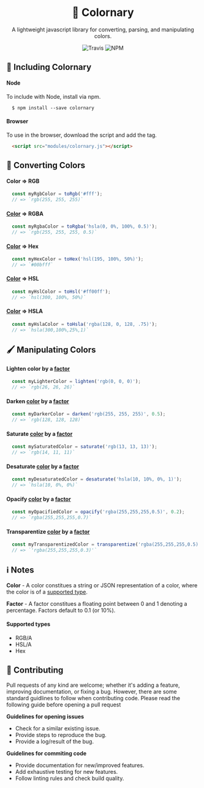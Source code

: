 <h1 align="center">🎨 Colornary</h1>
<p align="center">A lightweight javascript library for converting, parsing, and manipulating colors.</p>
<p align="center">
  <img src="https://img.shields.io/travis/Charliekenney23/colornary.svg" alt="Travis"/>
  <img src="https://img.shields.io/npm/v/colornary.svg" alt="NPM">
</p>
<h2>🚀 Including Colornary</h2>
<h4>Node</h4>
<p>
  To include with Node, install via npm.
</p>

```shell
  $ npm install --save colornary
```
<h4>Browser</h4>
<p>
  To use in the browser, download the script and add the tag.
</p>

```html
  <script src="modules/colornary.js"></script>
```
<h2>🌈 Converting Colors</h2>
<h4>Color ⇒ RGB</h4>

```js
  const myRgbColor = toRgb('#fff');
  // => `rgb(255, 255, 255)`
```
<h4> <a href="#color-note">Color</a> ⇒ RGBA</h4>

```js
  const myRgbaColor = toRgba('hsla(0, 0%, 100%, 0.5)');
  // => `rgb(255, 255, 255, 0.5)`
```
<h4> <a href="#color-note">Color</a> ⇒ Hex</h4>

```js
  const myHexColor = toHex('hsl(195, 100%, 50%)');
  // => `#00bfff`
```
<h4> <a href="#color-note">Color</a> ⇒ HSL</h4>

```js
  const myHslColor = toHsl('#ff00ff');
  // => `hsl(300, 100%, 50%)`
```
<h4> <a href="#color-note">Color</a> ⇒ HSLA</h4>

```js
  const myHslaColor = toHsla('rgba(128, 0, 128, .75)');
  // => `hsla(300,100%,25%,1)`
```
<h2>🖌 Manipulating Colors</h2>
<h4>Lighten color by a <a href="#factor">factor</a></h4>

```js
  const myLighterColor = lighten('rgb(0, 0, 0)');
  // => `rgb(26, 26, 26)`
```
<h4>Darken <a href="#color-note">color</a> by a <a href="#factor-note">factor</a></h4>

```js
  const myDarkerColor = darken('rgb(255, 255, 255)', 0.5);
  // => `rgb(128, 128, 128)`
```
<h4>Saturate <a href="#color-note">color</a> by a <a href="#facto-note">factor</a></h4>

```js
  const mySaturatedColor = saturate('rgb(13, 13, 13)');
  // => `rgb(14, 11, 11)`
```
<h4>Desaturate <a href="#color-note">color</a> by a <a href="#factor-note">factor</a></h4>

```js
  const myDesaturatedColor = desaturate('hsla(10, 10%, 0%, 1)');
  // => `hsla(10, 0%, 0%)`
```
<h4>Opacify <a href="#color-note">color</a> by a <a href="#factor-note">factor</a></h4>

```js
  const myOpacifiedColor = opacify('rgba(255,255,255,0.5)', 0.2);
  // => `rgba(255,255,255,0.7)`
```
<h4>Transparentize <a href="#color-note">color</a> by a <a href="#factor-note">factor</a></h4>

```js
  const myTransparentizedColor = transparentize('rgba(255,255,255,0.5)', 0.2);
  // => `'rgba(255,255,255,0.3)'`
```
<h2>ℹ️ Notes</h2>
<a name="color-note"></a>
<p>
  <strong>Color</strong>
  - A color constitues a string or JSON representation of a color, where the color is of a <a href="#supported-type-note">supported type</a>.
</p>
<a name="factor-note"></a>
<p>
  <strong>Factor</strong>
  - A factor constitues a floating point between 0 and 1 denoting a percentage. Factors default to 0.1 (or 10%).
</p>
<a name="supported-type-note"></a>
<h4>Supported types</h4>
<ul>
  <li>RGB/A</li>
  <li>HSL/A</li>
  <li>Hex</li>
</ul>
<h2>🎉 Contributing</h2>
<p>
  Pull requests of any kind are welcome; whether it's adding a feature, improving documentation, or fixing a bug. However, there are some standard guidlines to follow when contributing code. Please read the following guide before opening a pull request
</p>
<strong>Guidelines for opening issues</strong>
<ul>
  <li>Check for a similar existing issue.</li>
  <li>Provide steps to reproduce the bug.</li>
  <li>Provide a log/result of the bug.</li>
</ul>
<strong>Guidelines for commiting code</strong>
<ul>
  <li>Provide documentation for new/improved features.</li>
  <li>Add exhaustive testing for new features.</li>
  <li>Follow linting rules and check build quality.</li>
</ul>
